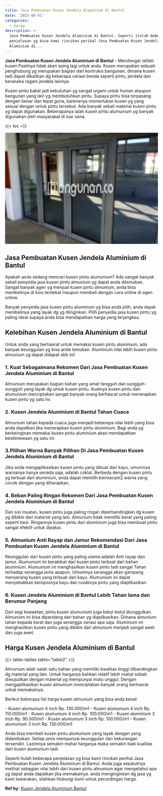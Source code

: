 ```yaml
---
title: Jasa Pembuatan Kusen Jendela Aluminium di Bantul
date: '2025-08-01'
categories:
  - harga
description: >-
  Jasa Pembuatan Kusen Jendela Aluminium di Bantul. Seperti itulah beberapa
  penjelasan yg bisa kami rincikan perihal Jasa Pembuatan Kusen Jendela
  Aluminium di...
---
```


**Jasa Pembuatan Kusen Jendela Aluminium di Bantul** – Mendengar istileh kusen Pastinya tidak akan asing lagi untuk anda. Kusen merupakan sebuah penghubung yg merupakan bagian dari kontruksi bangunan, dimana kusen tadi dapat dikaitkan dg beberapa variasi benda seperti pintu, jendela dan beraneka ragam jendela lainnya.

Kusen pintu bakal jadi kebutuhan yg sangat urgent untuk hunian ataupun bangunan yang lain yg membutuhkan pintu. Supaya pintu bisa terpasang dengan benar dan tepat guna, karenanya memerlukan kusen yg yang sesuai dengan untuk pintu tersebut. Ada banyak sekali material kusen pintu yg dapat digunakan. Beberapanya ialah kusen pintu alumunium yg banyak digunakan oleh masyarakat di luar sana.

{{< toc >}}

![Jasa Pembuatan Kusen Jendela Aluminium di Bantul](/images/harga-kusen-jendela-alumunium-36.png)

## Jasa Pembuatan Kusen Jendela Aluminium di Bantul

Apakah anda sedang mencari kusen pintu alumunium? Ada sangat banyak sekali penyedia jasa kusen pintu almunium yg dapat anda ditemukan. Sangat banyak agen yg menjual kusen pintu almunium, anda bisa membelinya di kios terdekat maupun membeli dengan cara online di agen online.

Banyak penyedia jasa kusen pintu aluminium yg bisa anda pilih, anda dapat membelinya yang layak dg yg diinginkan. Pilih penyedia jasa kusen pintu yg paling ideal supaya anda bisa mendapatkan harga yang terjangkau.

## Kelebihan Kusen Jendela Aluminium di Bantul

Untuk anda yang berhasrat untuk memakai kusen pintu aluminium, ada banyak keunggulan yg bisa anda temukan. Aluminium nilai lebih kusen pintu almunium yg dapat didapat sbb ini!

### 1\. Kuat Sebagaimana Rekomen Dari Jasa Pembuatan Kusen Jendela Aluminium di Bantul

Almunium merupakan bagian bahan yang amat tangguh dan sungguh-sungguh yang layak dg untuk kusen pintu. Kuatnya kusen pintu dari alumunium menciptakan sangat banyak orang berhasrat untuk menerapkan kusen pintu yg satu ini.

### 2\. Kusen Jendela Aluminium di Bantul Tahan Cuaca

Almunium tahan kepada cuaca juga menjadi beberapa nilai lebih yang bisa anda dapatkan jika menerapkan kusen pintu aluminium. Bagi anda yg berkeinginan memakai kusen pintu aluminium akan mendapatkan keistimewaan yg satu ini.

### 3.Pilihan Warna Banyak Pilihan Di Jasa Pembuatan Kusen Jendela Aluminium di Bantul

Jika anda mengaplikasikan kusen pintu yang dibuat dari kayu, umumnya warnanya hanya senada saja, adalah coklat. Berbeda dengan kusen pintu yg terbuat dari aluminium, anda dapat memilih bermacam2 warna yang cocok dengan yang diharapkan.

### 4\. Beban Paling Ringan Rekomen Dari Jasa Pembuatan Kusen Jendela Aluminium di Bantul

Dari sisi muatan, kusen pintu juga paling ringan diperbandingkan dg kusen yg dibikin dari material yang lain. Almunium tidak memiliki berat yang paling seperti besi. Ringannya kusen pintu dari aluminium juga bisa membuat pintu sangat efektif untuk dipakai.

### 5\. Almunium Anti Rayap dan Jamur Rekomendasi Dari Jasa Pembuatan Kusen Jendela Aluminium di Bantul

Keunggulan dari kusen pintu yang paling utama adalah Anti rayap dan jamur. Alumunium ini berakibat dari kusen pintu terbuat dari bahan aluminium. Alumunium ini menghasilkan kusen pintu tadi sangat Tahan terhadap serangga jenis apapun. Umumnya serangga akan gampang menyerang kusen yang terbuat dari kayu. Alumunium ini dapat menyebabkan keroposnya kayu dan rusaknya pintu yang diaplikasikan.

### 6\. Kusen Jendela Aluminium di Bantul Lebih Tahan lama dan Berumur Panjang

Dari segi keawetan, pintu kusen alumunium juga betul-betul diunggulkan. Almunium ini bisa dipandang dari bahan yg diaplikasikan. Dimana almunium tahan kepada karat dan juga serangga variasi apa saja. Aluminium ini menghasilkan kusen pintu yang dibikin dari almunium menjadi sangat awet dan juga awet.

## Harga Kusen Jendela Aluminium di Bantul

{{< table-tables table="table2" >}}

Almunium ialah salah satu bahan yang memiliki kwalitas tinggi dibandingkan dg material yang lain. Untuk harganya bahkan relatif lebih mahal sebab diwujudkan dengan material yg mempunyai mutu unggul. Dengan mengaplikasikan kusen almunium menciptakan banyak orang berhasrat untuk memakainya.

Berikut beberapa list harga kusen almunium yang bisa anda kenal:

\- Kusen alumunium 4 inch Rp. 130.000/m1 - Kusen alumunium 4 inch Rp. 110.000/m1 - Kusen alumunium 4 inch Rp. 100.000/m1 - Kusen aluminium 3 inch Rp. 90.000/m1 - Kusen alumunium 3 inch Rp. 100.000/m1 - Kusen alumunium 3 inch Rp. 130.000/m1

Anda bisa membeli kusen pintu alumunium yang layak dengan yang didambakan. Setiap jenis mempunyai keunggulan dan kekurangan tersendiri. Lazimnya semakin mahal harganya maka semakin baik kualitas dari kusen alumunium tadi.

Seperti itulah beberapa penjelasan yg bisa kami rincikan perihal Jasa Pembuatan Kusen Jendela Aluminium di Bantul. Anda juga sepatutnya melihat sebagian nilai lebih dari kusen pintu almunium agar mengetahui apa yg dapat anda dapatkan jika memakainya. anda menginginkan dg jasa yg kami tawarakan, silahkan Hubungi kami untuk perundingan harga.

**Ref by:** [Kusen Jendela Aluminium Bantul](https://id.wikipedia.org/wiki/Kusen)
